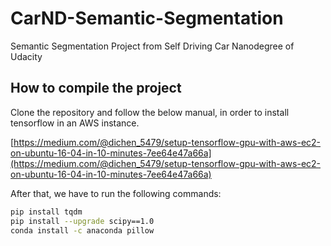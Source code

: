 # CarND-Semantic-Segmentation
Semantic Segmentation Project from Self Driving Car Nanodegree of Udacity

## How to compile the project
Clone the repository and follow the below manual, in order to install tensorflow in an AWS instance.

[https://medium.com/@dichen_5479/setup-tensorflow-gpu-with-aws-ec2-on-ubuntu-16-04-in-10-minutes-7ee64e47a66a](https://medium.com/@dichen_5479/setup-tensorflow-gpu-with-aws-ec2-on-ubuntu-16-04-in-10-minutes-7ee64e47a66a)

After that, we have to run the following commands: 

```bash
pip install tqdm
pip install --upgrade scipy==1.0
conda install -c anaconda pillow
```
